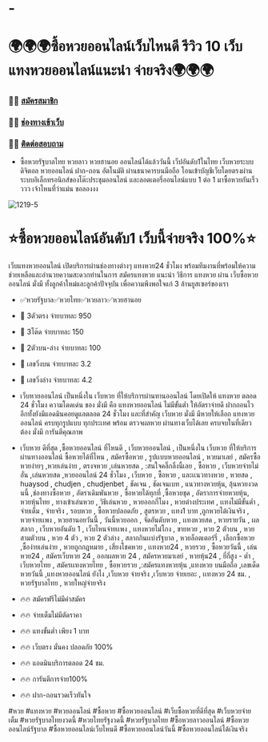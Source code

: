 # - <h1>🌍🌍🌍ซื้อหวยออนไลน์เว็บไหนดี รีวิว 10 เว็บแทงหวยออนไลน์แนะนำ จ่ายจริง🌍🌍🌍</h1>


### 🌻🌻 [สมัครสมาชิก](https://heylink.me/Mahaheng987/)
### 🌻🌻 [ช่องทางเข้าเว็บ](https://heylink.me/Mahaheng987/)
### 🌻🌻 [ติดต่อสอบถาม](https://page.line.me/384qwolp)


- ซื้อหวยรัฐบาลไทย หวยลาว หวยฮานอย ออนไลน์ได้แล้ววันนี้ เว็ปอันดับ1ในไทย
เว็บหวยระบบดิจิตอล หวยออนไลน์ ฝาก-ถอน อัตโนมัติ ผ่านธนาคารบนมือถือ โอนเข้าบัญชีเว็บโดยตรงผ่านระบบอิเล็กทรอนิกส์ของโต๊ะประชุมออนไลน์ และลอตเตอรี่ออนไลน์แบบ 1 ต่อ 1
มาซื้อหวยกันเร็วววว เจ้าไหนที่ว่าแม่น ขอลองงง

![1219-5](https://gist.github.com/assets/158243553/ab59c7a2-c0eb-427f-bb5d-15dab2f88c7d)


<h1>⭐ซื้อหวยออนไลน์อันดับ1 เว็บนี้จ่ายจริง 100%⭐</h1>
เว็บแทงหวยออนไลน์  เปิดบริการผ่านช่องทางต่างๆ แทงหวย24 ชั่วโมง พร้อมทีมงานที่พร้อมให้ความช่วยเหลือและอำนวยความสะดวกท่านในการ สมัครแทงหวย แนะนำ วิธีการ แทงหวย ผ่าน เว็บซื้อหวยออนไลน์ มั่งมี ทั้งลูกค้าใหม่และลูกค้าปัจจุบัน เพื่อความพึงพอใจแก่ 3 ล้านยูสเซอร์ของเรา

- ✅หวยรัฐบาล✅หวยไทย✅หวยลาว✅หวยฮานอย
- 🥦 3ตัวตรง จ่ายบาทละ 950
- 🥦 3โต๊ด จ่ายบาทละ 150
- 🥦 2ตัวบน-ล่าง จ่ายบาทละ 100
- 🥦 เลขวิ่งบน จ่ายบาทละ 3.2
- 🥦 เลขวิ่งล่าง จ่ายบาทละ 4.2


- เว็บหวยออนไลน์  เป็นหนึ่งใน เว็บหวย ที่ให้บริการผ่านทานออนไลน์ โดยเปิดให้ แทงหวย ตลอด 24 ชั่วโมง ความโดดเด่น ของ มั่งมี คือ แทงหวยออนไลน์ ไม่มีขั้นต่ำ ให้อัตราจ่ายดี ฝากถอนไว อีกทั้งยังมีแอดมินคอยดูแลตลอด 24 ชั่วโมง และที่สำคัญ เว็บหวย มั่งมี มีหวยให้เลือก แทงหวยออนไลน์ ครบทุกรูปแบบ ทุกประเทศ พร้อม ตรวจผลหวย ผ่านทางเว็บได้เลย ครบจบในที่เดียว ต้อง มั่งมี การันตีคุณภาพ

- เว็บหวย ดีที่สุด ,ซื้อหวยออนไลน์ ที่ไหนดี , เว็บหวยออนไลน์ , เป็นหนึ่งใน เว็บหวย ที่ให้บริการผ่านทางออนไลน์ ซื้อหวยได้ที่ไหน , สมัครซื้อหวย , รูปเเบบหวยออนไลน์ , หวยมาเลย์ , สมัครซื้อหวยง่ายๆ ,หวยเล่นง่าย , ตรงจหวย ,เล่นหวยสด , :สนใจคลิ๊กลิ้งนี้เลย , ซื้อหวย , เว็บหวยจ่ายไม่อั่น ,เล่นหวยสด ,หวยออนไลน์ 24 ชั่วโมง , เว็บหวย , ซื้อหวย , และเเนวทางหวย , หวยสด , huaysod , chudjen , chudjenbet , ชัดเจน , ชัดเจนเบท , แนวทางหวยหุ้น, ลุ้นหวยงวดนนี้ ,ช่องทางซื้อหวย , อัตราเดิมพันหวย , ซื้อหวยได้ทุกที่ ,ซื้อหวยชุด , อัตราการจ่ายหวยหุ้น, หวยหุ้นไทย , ทางเข้าเล่นหวย , วิธีเล่นหวย , หวยออกกี่โมง , หวยต่างประเทศ , เเทงไม่มีขั้นต่ำ , จ่ายเต็ม , จ่ายจริง , รอบหวย , ซื้อหวยปลอดภัย , สูตรหวย , เเทง1 บาท ,ถูกหวยได้เงินจริง , หวยจ่ายเเพง , หวยฮานอยวันนี้ , วันนี้หวยออก , จัดอันดับหวย , เเทงหวยสด , หวยรายวัน , ผลสลาก , เว็บหวยอันดับ 1 , เว็บไหนจ่ายเเพง , เเทงหวยไม่โกง , ขายหวย , หวย 2 ตัวบน , หวยสามตัวบน , หวย 4 ตัว , หวย 2 ตัวล่าง , สลากกินเเบ่งรัฐบาล , หวยล็อตเตอร์รี่ , เลือกซื้อหวย ,ซื้อง่ายเล่นง่าย , หวยถูกกฎหมาย , เสี่ยงโชคหวย , เเทงหวย24 , หวยรวย , ซื้อหวยวันนี้ , เล่นหวย24 , สมัครเว็บหวย 24 , ออกผลหวย 24 , สมัครหวยมาเลย์ , หวยหุ้น24 , ยี่กี่สูง - ต่ำ , เว็บหวยไทย , สมัครเเทงหวยไทย , ซื้อหวยรวย ,:สมัครแทงหวยหุ้น ,แทงหวย บนมือถือ ,เลขเด็ด หวยวันนี้ ,แทงหวยออนไลน์ ยังไง ,เว็บหวย จ่ายจริง ,เว็บหวย จ่ายเยอะ , เเทงหวย 24 ชม. , หวยรัฐบาลไทย , หวยใหญ่จ่ายจริง


- 🔥🔥 สมัครฟรีไม่มีค่าสมัคร 
- 🔥🔥 จ่ายเต็มไม่มีตัดราคา 
- 🔥🔥 แทงขั้นต่ำ เพียง 1 บาท
- 🔥🔥 เว็บตรง มั่นคง ปลอดภัย 100%
- 🔥🔥 แอดมินบริการตลอด 24 ชม.
- 🔥🔥 การันตีการจ่าย100%
- 🔥🔥 ฝาก-ถอนรวดเร็วทันใจ

#หวย #แทงหวย #หวยออนไลน์ #ซื้อหวย #ซื้อหวยออนไลน์ #เว็บซื้อหวยที่ดีที่สุด #เว็บหวยจ่ายเต็ม #หวยรัฐบาลไทยงวดนี้ #หวยไทยรัฐงวดนี้ #หวยรัฐบาลไทย #ซื้อหวยลาวออนไลน์ #ซื้อหวยออนไลน์รัฐบาล #ซื้อหวยออนไลน์เว็บไหนดี #ซื้อหวยออนไลน์วันนี้ #ซื้อหวยออนไลน์ได้เงินจริง
